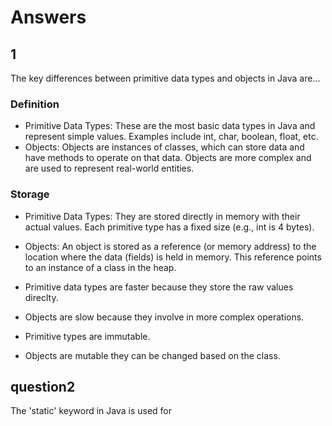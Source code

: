 # Answers

## 1
The key differences between primitive data types and objects in Java are...
### Definition
- Primitive Data Types: These are the most basic data types in Java and represent simple values. Examples include int, char, boolean, float, etc.
- Objects: Objects are instances of classes, which can store data and have methods to operate on that data. Objects are more complex and are used to represent real-world entities.
### Storage
- Primitive Data Types: They are stored directly in memory with their actual values. Each primitive type has a fixed size (e.g., int is 4 bytes).
- Objects: An object is stored as a reference (or memory address) to the location where the data (fields) is held in memory. This reference points to an instance of a class in the heap.

- Primitive data types are faster because they store the raw values direclty.
- Objects are slow because they involve in more complex operations.

- Primitive types are immutable.
- Objects are mutable they can be changed based on the class.

## question2
The 'static' keyword in Java is used for
